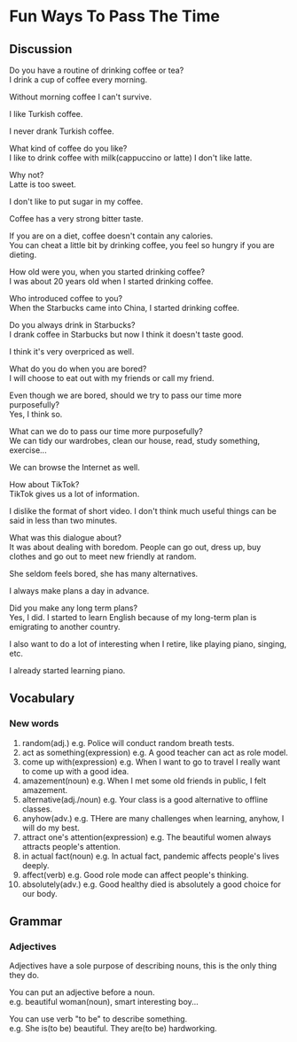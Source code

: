 # Fun Ways To Pass The Time
## Discussion
Do you have a routine of drinking coffee or tea?  
I drink a cup of coffee every morning.  

Without morning coffee I can't survive.  

I like Turkish coffee.  

I never drank Turkish coffee.  

What kind of coffee do you like?  
I like to drink coffee with milk(cappuccino or latte)
I don't like latte.  

Why not?  
Latte is too sweet.  

I don't like to put sugar in my coffee.  

Coffee has a very strong bitter taste.  

If you are on a diet, coffee doesn't contain any calories.  
You can cheat a little bit by drinking coffee, you feel so hungry if you are dieting.  

How old were you, when you started drinking coffee?  
I was about 20 years old when I started drinking coffee.  

Who introduced coffee to you?  
When the Starbucks came into China, I started drinking coffee.  

Do you always drink in Starbucks?  
I drank coffee in Starbucks but now I think it doesn't taste good.  

I think it's very overpriced as well.  

What do you do when you are bored?  
I will choose to eat out with my friends or call my friend.  

Even though we are bored, should we try to pass our time more purposefully?  
Yes, I think so.  

What can we do to pass our time more purposefully?  
We can tidy our wardrobes, clean our house, read, study something, exercise...   

We can browse the Internet as well.  

How about TikTok?  
TikTok gives us a lot of information.  

I dislike the format of short video. I don't think much useful things can be said in less than two minutes.  

What was this dialogue about?  
It was about dealing with boredom. People can go out, dress up, buy clothes and go out to meet new friendly at random.   

She seldom feels bored, she has many alternatives.  

I always make plans a day in advance.  

Did you make any long term plans?  
Yes, I did. I started to learn English because of my long-term plan is emigrating to another country.

I also want to do a lot of interesting when I retire, like playing piano, singing, etc.   

I already started learning piano.  

## Vocabulary
### New words
1. random(adj.) e.g. Police will conduct random breath tests.
1. act as something(expression) e.g. A good teacher can act as  role model.
1. come up with(expression) e.g. When I want to go to travel I really want to come up with a good idea.
1. amazement(noun) e.g. When I met some old friends in public, I felt amazement.  
1. alternative(adj./noun) e.g. Your class is a good alternative to offline classes.
1. anyhow(adv.) e.g. THere are many challenges when learning, anyhow, I will do my best.  
1. attract one's attention(expression) e.g. The beautiful women always attracts people's attention.
1. in actual fact(noun) e.g. In actual fact, pandemic affects people's lives deeply.  
1. affect(verb) e.g. Good role mode can affect people's thinking.
1. absolutely(adv.) e.g. Good healthy died is absolutely a good choice for our body.

## Grammar
### Adjectives
Adjectives have a sole purpose of describing nouns, this is the only thing they do.  

You can put an adjective before a noun.  
e.g. beautiful woman(noun), smart interesting boy...  

You can use verb "to be" to describe something.  
e.g. She is(to be) beautiful. They are(to be) hardworking.
